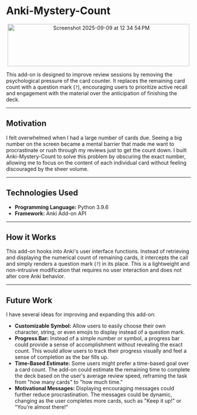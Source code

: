 # Anki-Mystery-Count

<p align="center">
  <img width="496" height="115" alt="Screenshot 2025-09-09 at 12 34 54 PM" src="https://github.com/user-attachments/assets/9e937664-5dcc-430a-bca9-2217abadaaa8" />
</p>

This add-on is designed to improve review sessions by removing the psychological pressure of the card counter. It replaces the remaining card count with a question mark (`?`), encouraging users to prioritize active recall and engagement with the material over the anticipation of finishing the deck.

---

## Motivation

I felt overwhelmed when I had a large number of cards due. Seeing a big number on the screen became a mental barrier that made me want to procrastinate or rush through my reviews just to get the count down. I built Anki-Mystery-Count to solve this problem by obscuring the exact number, allowing me to focus on the content of each individual card without feeling discouraged by the sheer volume.

---

## Technologies Used

* **Programming Language:** Python 3.9.6
* **Framework:** Anki Add-on API

---

## How it Works

This add-on hooks into Anki's user interface functions. Instead of retrieving and displaying the numerical count of remaining cards, it intercepts the call and simply renders a question mark (`?`) in its place. This is a lightweight and non-intrusive modification that requires no user interaction and does not alter core Anki behavior.

---

## Future Work

I have several ideas for improving and expanding this add-on:

* **Customizable Symbol:** Allow users to easily choose their own character, string, or even emojis to display instead of a question mark.
* **Progress Bar:** Instead of a simple number or symbol, a progress bar could provide a sense of accomplishment without revealing the exact count. This would allow users to track their progress visually and feel a sense of completion as the bar fills up.
* **Time-Based Estimate:** Some users might prefer a time-based goal over a card count. The add-on could estimate the remaining time to complete the deck based on the user's average review speed, reframing the task from "how many cards" to "how much time."
* **Motivational Messages:** Displaying encouraging messages could further reduce procrastination. The messages could be dynamic, changing as the user completes more cards, such as "Keep it up!" or "You're almost there!"
